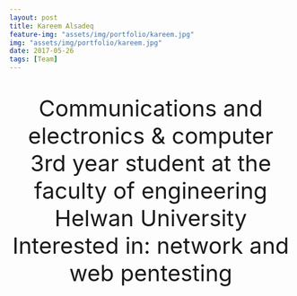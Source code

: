 ```yaml
---
layout: post
title: Kareem Alsadeq 
feature-img: "assets/img/portfolio/kareem.jpg"
img: "assets/img/portfolio/kareem.jpg"
date: 2017-05-26
tags: [Team]
---
```


<p style ="text-align: center; font-size: 40px">
Communications and electronics & computer 3rd year student at the faculty of engineering Helwan University <br> 
  Interested in: network and web pentesting 
  </p>
